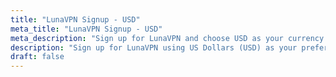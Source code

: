 ```yaml
---
title: "LunaVPN Signup - USD"
meta_title: "LunaVPN Signup - USD"
meta_description: "Sign up for LunaVPN and choose USD as your currency for secure and fast VPN access."
description: "Sign up for LunaVPN using US Dollars (USD) as your preferred currency. Enjoy a secure and reliable VPN service."
draft: false
---
```


<script async src="https://js.stripe.com/v3/pricing-table.js"></script>
<stripe-pricing-table pricing-table-id="prctbl_1OND6RKcwfnufCukaaTYbTO6"
publishable-key="pk_test_51HiceVKcwfnufCukziNp1oruZ2nuPpARzfQlWISrKODNbE3ZcvfkVZFwO4DZWY4FwPwI5unnNBLvN0qOkpd89grY00gltyqH3r">
</stripe-pricing-table>